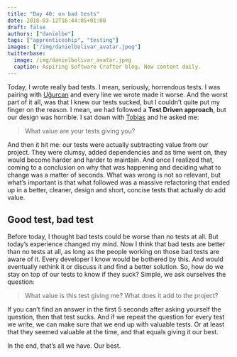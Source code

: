 ```yaml
---
title: "Day 40: on bad tests"
date: 2018-03-12T16:44:05+01:00
draft: false
authors: ["danielbe"]
tags: ["apprenticeship", "testing"]
images: ["/img/danielbolivar_avatar.jpeg"]
twitterbase: 
  image: /img/danielbolivar_avatar.jpeg
  caption: Aspiring Software Crafter blog. New content daily.
---
```


Today, I wrote really bad tests. I mean, seriously, horrendous tests. I was pairing with [Uğurcan](https://twitter.com/UgurcanSengit/) and every line we wrote made it worse. And the worst part of it all, was that I knew our tests sucked, but I couldn’t quite put my finger on the reason. I mean, we had followed a **Test Driven approach**, but our design was horrible. I sat down with [Tobias](https://twitter.com/tpflug) and he asked me: 

> What value are your tests giving you?

And then it hit me: our tests were actually subtracting value from our project. They were clumsy, added dependencies and as time went on, they would become harder and harder to maintain. And once I realized that, coming to a conclusion on why that was happening and deciding what to change was a matter of seconds. What was wrong is not so relevant, but what’s important is that what followed was a massive refactoring that ended up in a better, cleaner, design and short, concise tests that actually do add value. 

## Good test, bad test
Before today, I thought bad tests could be worse than no tests at all. But today’s experience changed my mind. Now I think that bad tests are better than no tests at all, as long as the people working on those bad tests are aware of it. Every developer I know would be bothered by this. And would eventually rethink it or discuss it and find a better solution. So, how do we stay on top of our tests to know if they suck? Simple, we ask ourselves the question: 

> What value is this test giving me? What does it add to the project?

If you can’t find an answer in the first 5 seconds after asking yourself the question, then that test sucks. And if we repeat the question for every test we write, we can make sure that we end up with valuable tests. Or at least that they seemed valuable at the time, and that equals giving it our best. 

In the end, that’s all we have. Our best. 